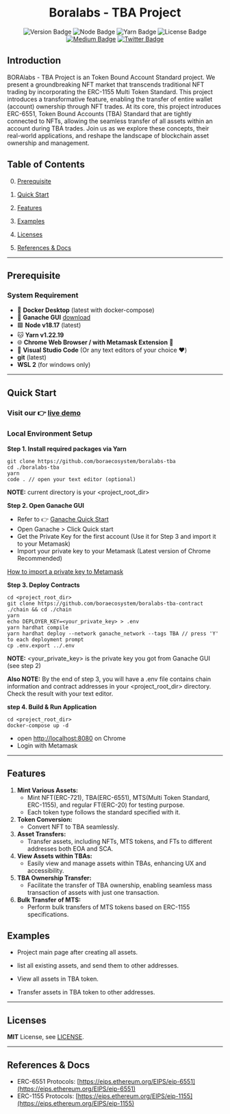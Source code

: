 <h1 align="center">Boralabs - TBA Project</h1>
<p align="center">
<img alt="Version Badge" src="https://img.shields.io/badge/version-1.0-teal">
<img alt="Node Badge" src="https://img.shields.io/badge/node-%5E18.17-blue?logo=nodedotjs">
<img alt="Yarn Badge" src="https://img.shields.io/badge/yarn-1.22-blue?logo=yarn">
<img alt="License Badge" src="https://img.shields.io/badge/license-MIT-greenyellow">
<a href="https://medium.com/boraecosystem" target="_blank"><img alt="Medium Badge" src="https://img.shields.io/badge/read_more-gray?logo=medium"></a>
<a href="https://twitter.com/bora_ecosystem" target="_blank"><img alt="Twitter Badge" src="https://img.shields.io/badge/follow-white?logo=x&logoColor=black"></a>
</p>

## Introduction

BORAlabs - TBA Project is an Token Bound Account Standard project. We present a groundbreaking NFT market that
transcends traditional NFT trading by incorporating the ERC-1155 Multi Token Standard. This project introduces a
transformative feature, enabling the transfer of entire wallet (account) ownership through NFT trades. At its core, this
project introduces ERC-6551, Token Bound Accounts (TBA) Standard that are tightly connected to NFTs, allowing the
seamless transfer of all assets within an account during TBA trades. Join us as we explore these concepts, their
real-world applications, and reshape the landscape of blockchain asset ownership and management.

## Table of Contents

0. [Prerequisite](#prerequisite)

1. [Quick Start](#quick-start)

2. [Features](#features)

3. [Examples](#examples)

4. [Licenses](#licenses)

5. [References & Docs](#references---docs)

---

## Prerequisite

### System Requirement

- 🐳 **Docker Desktop** (latest with docker-compose)
- 🥮 **Ganache GUI** [download](https://trufflesuite.com/ganache/)
- 🟩 **Node v18.17** (latest)
- 🐱 **Yarn v1.22.19**
- 🌐 **Chrome Web Browser / with Metamask Extension** 🦊
- 📝 **Visual Studio Code** (Or any text editors of your choice ❤️)
- **git** (latest)
- **WSL 2** (for windows only)

---

## Quick Start

### Visit our 👉 [live demo](https://tba.boralabs.com/)

### Local Environment Setup

**Step 1. Install required packages via Yarn**</br>

```shell
git clone https://github.com/boraecosystem/boralabs-tba
cd ./boralabs-tba
yarn
code . // open your text editor (optional)
```

**NOTE:** current directory is your <project_root_dir>

**Step 2. Open Ganache GUI** </br>

- Refer to 👉 [Ganache Quick Start](https://trufflesuite.com/docs/ganache/quickstart/)
- Open Ganache > Click Quick start
- Get the Private Key for the first account (Use it for Step 3 and import it to your Metamask)
- Import your private key to your Metamask (Latest version of Chrome Recommended)

[How to import a private key to
Metamask](https://support.metamask.io/hc/en-us/articles/360015489331-How-to-import-an-account)

**Step 3. Deploy Contracts** </br>

```shell
cd <project_root_dir>
git clone https://github.com/boraecosystem/boralabs-tba-contract ./chain && cd ./chain
yarn
echo DEPLOYER_KEY=<your_private_key> > .env
yarn hardhat compile
yarn hardhat deploy --network ganache_network --tags TBA // press 'Y' to each deployment prompt
cp .env.export ../.env
```

**NOTE:** <your_private_key> is the private key you got from Ganache GUI (see step 2)

**Also NOTE:** By the end of step 3, you will have a .env file contains chain information and contract addresses in
your <project_root_dir> directory. Check the result with your text editor.

**step 4. Build & Run Application**

```shell
cd <project_root_dir>
docker-compose up -d
```

- open [http://localhost:8080](http://localhost:8080) on Chrome
- Login with Metamask

---

## Features

1. **Mint Various Assets:**
    - Mint NFT(ERC-721), TBA(ERC-6551), MTS(Multi Token Standard, ERC-1155), and regular FT(ERC-20) for testing purpose.
    - Each token type follows the standard specified with it.
2. **Token Conversion:**
    - Convert NFT to TBA seamlessly.
3. **Asset Transfers:**
    - Transfer assets, including NFTs, MTS tokens, and FTs to different addresses both EOA and SCA.
4. **View Assets within TBAs:**
    - Easily view and manage assets within TBAs, enhancing UX and accessibility.
5. **TBA Ownership Transfer:**
    - Facilitate the transfer of TBA ownership, enabling seamless mass transaction of assets with just one transaction.
6. **Bulk Transfer of MTS:**
    - Perform bulk transfers of MTS tokens based on ERC-1155 specifications.

## Examples

- Project main page after creating all assets.

- list all existing assets, and send them to other addresses.

- View all assets in TBA token.

- Transfer assets in TBA token to other addresses.

---

## Licenses

**MIT** License, see [LICENSE](./LICENSE).

---

## References & Docs

- ERC-6551 Protocols: [https://eips.ethereum.org/EIPS/eip-6551](https://eips.ethereum.org/EIPS/eip-6551)
- ERC-1155 Protocols: [https://eips.ethereum.org/EIPS/eip-1155](https://eips.ethereum.org/EIPS/eip-1155)
